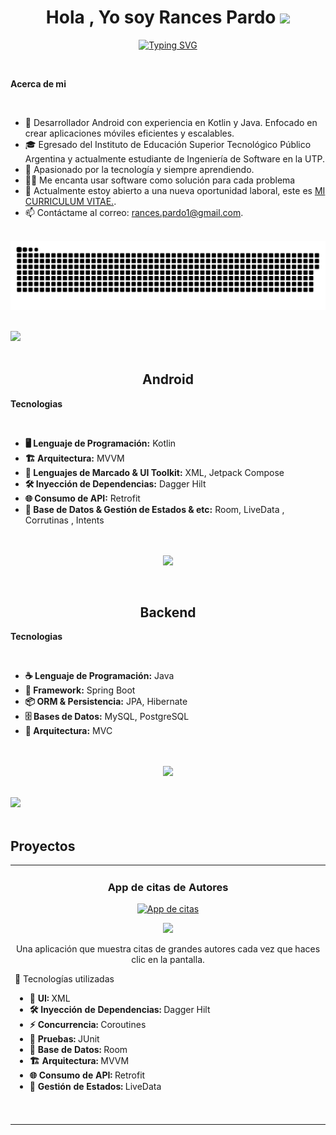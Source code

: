 
<h1 align="center"><b>Hola , Yo soy Rances Pardo </b><img src="https://media.giphy.com/media/hvRJCLFzcasrR4ia7z/giphy.gif" width="35"></h1>
<!--  -->
<p align="center">
  <a href="https://git.io/typing-svg"><img src="https://readme-typing-svg.demolab.com?font=Fira+Code&pause=1000&width=435&lines=Programador+Android+%2F+Backend;Estudiante+de+Ingenier%C3%ADa+de+Software" alt="Typing SVG" /></a>
</p>


<br>

	
**Acerca de mi**

<br>

- 📱 Desarrollador Android con experiencia en Kotlin y Java. Enfocado en crear aplicaciones móviles eficientes y escalables.
- 🎓 Egresado del Instituto de Educación Superior Tecnológico Público Argentina y actualmente estudiante de Ingeniería de Software en la UTP.
- 🚀 Apasionado por la tecnología y siempre aprendiendo.
- 🧑‍💻 Me encanta usar software como solución para cada problema
- 🤝 Actualmente estoy abierto a una nueva oportunidad laboral, este es <a href="https://drive.google.com/file/d/1vOpsTwop1KSIj14SaiKe5XVBjN_KyIpG/view?usp=sharing" target="_blank">MI CURRICULUM VITAE.</a>.
- 📫 Contáctame al correo: rances.pardo1@gmail.com.
<br><br>


<div align="center">
  <img src="https://github.com/RancesPardoSosa/RancesPardoSosa/blob/output/github-snake-dark.svg">
</div>

<br>

<img src="https://user-images.githubusercontent.com/73097560/115834477-dbab4500-a447-11eb-908a-139a6edaec5c.gif"><br><br>

<h2 align="center">Android</h2>
	
**Tecnologias**

<br>

- **🖥️ Lenguaje de Programación:** Kotlin  
- **🏗️ Arquitectura:** MVVM  
- **🎨 Lenguajes de Marcado & UI Toolkit:** XML, Jetpack Compose  
- **🛠️ Inyección de Dependencias:** Dagger Hilt  
- **🌐 Consumo de API:** Retrofit  
- **📂 Base de Datos & Gestión de Estados & etc:** Room, LiveData , Corrutinas , Intents  
<br><br>
<p align="center">
<img width="500px"  src="https://skillicons.dev/icons?i=Androidstudio,java,kotlin,sqlite,git,github,linux&perline=10"  />
</p>
<br />

<h2 align="center">Backend</h2>
	
**Tecnologias**

<br>

- **☕ Lenguaje de Programación:** Java  
- **🚀 Framework:** Spring Boot  
- **📦 ORM & Persistencia:** JPA, Hibernate  
- **🗄️ Bases de Datos:** MySQL, PostgreSQL  
- **📐 Arquitectura:** MVC  
<br><br>
<p align="center">
<img width="500px"  src="https://skillicons.dev/icons?i=idea,maven,postgres,spring,java,git,github,linux&perline=10"  />
</p>
<br />
<img src="https://user-images.githubusercontent.com/73097560/115834477-dbab4500-a447-11eb-908a-139a6edaec5c.gif"><br><br>

## Proyectos

<table align=center>
<tr>
<td width="50%">
<h3 align="center">App de citas de Autores</h3>
<div align="center">
<a href="https://github.com/RancesPardoSosa/AppDeFrasesDeAutores/tree/master" target="_blank"><img src="https://i.imgur.com/wdFRgfe.jpeg" width="250" height="500" alt="App de citas"></a>
<p>
<a href="https://github.com/RancesPardoSosa/AppDeFrasesDeAutores/tree/master" target="_blank">
<img src="https://img.shields.io/badge/CÓDIGO-ff9?style=for-the-badge&logo=github&logoColor=black"/></a>
<p>Una aplicación que muestra citas de grandes autores cada vez que haces clic en la pantalla.</p>
<div align=left>
🚀 Tecnologías utilizadas  

- **📌 UI:** XML  
- **🛠️ Inyección de Dependencias:** Dagger Hilt  
- **⚡ Concurrencia:** Coroutines  
- **🧪 Pruebas:** JUnit  
- **💾 Base de Datos:** Room  
- **🏗️ Arquitectura:** MVVM
- **🌐 Consumo de API:** Retrofit    
- **📡 Gestión de Estados:** LiveData  
<br><br>
</div>
</div>
</Table>
